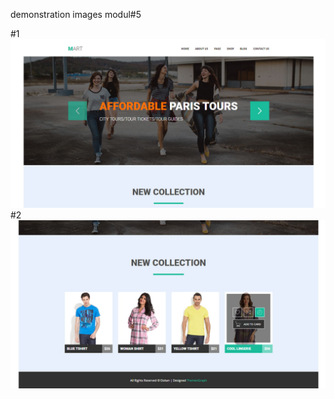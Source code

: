 demonstration images modul#5

#1
<img src="/img/demonstration_img-1.jpg" alt="demonstration">
#2
<img src="/img/demonstration_img-2.jpg" alt="demonstration">
